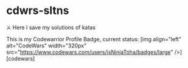# cdwrs-sltns
⚔️ Here I save my solutions of katas

This is my Codewarrior Profile Badge, current status:
[img align="left" alt="CodeWars" width="320px" src="https://www.codewars.com/users/jsNinjaToha/badges/large" />][codewars]
